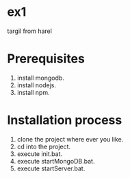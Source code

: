 # ex1
targil from harel

# Prerequisites
1. install mongodb.
2. install nodejs.
3. install npm.

# Installation process
1. clone the project where ever you like.
2. cd into the project.
3. execute init.bat.
4. execute startMongoDB.bat.
5. execute startServer.bat.

